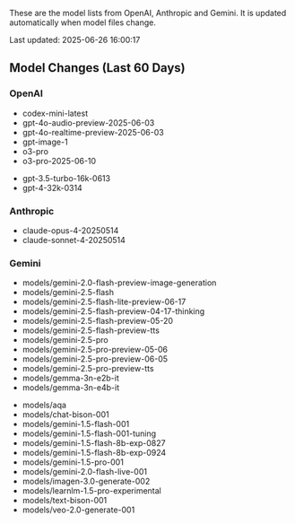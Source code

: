 These are the model lists from OpenAI, Anthropic and Gemini.
It is updated automatically when model files change.

Last updated: 2025-06-26 16:00:17

## Model Changes (Last 60 Days)

### OpenAI

+ codex-mini-latest
+ gpt-4o-audio-preview-2025-06-03
+ gpt-4o-realtime-preview-2025-06-03
+ gpt-image-1
+ o3-pro
+ o3-pro-2025-06-10
- gpt-3.5-turbo-16k-0613
- gpt-4-32k-0314

### Anthropic

+ claude-opus-4-20250514
+ claude-sonnet-4-20250514

### Gemini

+ models/gemini-2.0-flash-preview-image-generation
+ models/gemini-2.5-flash
+ models/gemini-2.5-flash-lite-preview-06-17
+ models/gemini-2.5-flash-preview-04-17-thinking
+ models/gemini-2.5-flash-preview-05-20
+ models/gemini-2.5-flash-preview-tts
+ models/gemini-2.5-pro
+ models/gemini-2.5-pro-preview-05-06
+ models/gemini-2.5-pro-preview-06-05
+ models/gemini-2.5-pro-preview-tts
+ models/gemma-3n-e2b-it
+ models/gemma-3n-e4b-it
- models/aqa
- models/chat-bison-001
- models/gemini-1.5-flash-001
- models/gemini-1.5-flash-001-tuning
- models/gemini-1.5-flash-8b-exp-0827
- models/gemini-1.5-flash-8b-exp-0924
- models/gemini-1.5-pro-001
- models/gemini-2.0-flash-live-001
- models/imagen-3.0-generate-002
- models/learnlm-1.5-pro-experimental
- models/text-bison-001
- models/veo-2.0-generate-001

